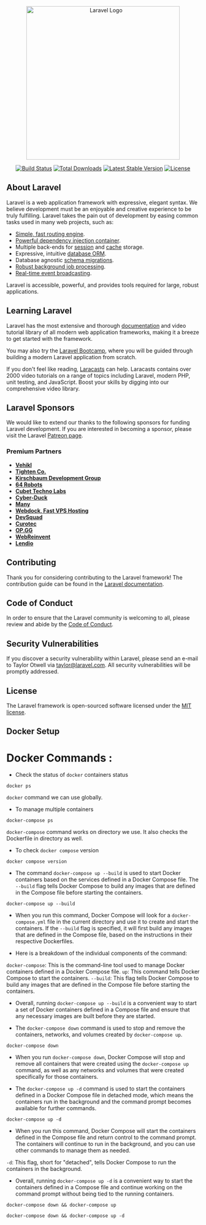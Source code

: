 <p align="center"><a href="https://laravel.com" target="_blank"><img src="https://raw.githubusercontent.com/laravel/art/master/logo-lockup/5%20SVG/2%20CMYK/1%20Full%20Color/laravel-logolockup-cmyk-red.svg" width="400" alt="Laravel Logo"></a></p>

<p align="center">
<a href="https://github.com/laravel/framework/actions"><img src="https://github.com/laravel/framework/workflows/tests/badge.svg" alt="Build Status"></a>
<a href="https://packagist.org/packages/laravel/framework"><img src="https://img.shields.io/packagist/dt/laravel/framework" alt="Total Downloads"></a>
<a href="https://packagist.org/packages/laravel/framework"><img src="https://img.shields.io/packagist/v/laravel/framework" alt="Latest Stable Version"></a>
<a href="https://packagist.org/packages/laravel/framework"><img src="https://img.shields.io/packagist/l/laravel/framework" alt="License"></a>
</p>

## About Laravel

Laravel is a web application framework with expressive, elegant syntax. We believe development must be an enjoyable and creative experience to be truly fulfilling. Laravel takes the pain out of development by easing common tasks used in many web projects, such as:

- [Simple, fast routing engine](https://laravel.com/docs/routing).
- [Powerful dependency injection container](https://laravel.com/docs/container).
- Multiple back-ends for [session](https://laravel.com/docs/session) and [cache](https://laravel.com/docs/cache) storage.
- Expressive, intuitive [database ORM](https://laravel.com/docs/eloquent).
- Database agnostic [schema migrations](https://laravel.com/docs/migrations).
- [Robust background job processing](https://laravel.com/docs/queues).
- [Real-time event broadcasting](https://laravel.com/docs/broadcasting).

Laravel is accessible, powerful, and provides tools required for large, robust applications.

## Learning Laravel

Laravel has the most extensive and thorough [documentation](https://laravel.com/docs) and video tutorial library of all modern web application frameworks, making it a breeze to get started with the framework.

You may also try the [Laravel Bootcamp](https://bootcamp.laravel.com), where you will be guided through building a modern Laravel application from scratch.

If you don't feel like reading, [Laracasts](https://laracasts.com) can help. Laracasts contains over 2000 video tutorials on a range of topics including Laravel, modern PHP, unit testing, and JavaScript. Boost your skills by digging into our comprehensive video library.

## Laravel Sponsors

We would like to extend our thanks to the following sponsors for funding Laravel development. If you are interested in becoming a sponsor, please visit the Laravel [Patreon page](https://patreon.com/taylorotwell).

### Premium Partners

- **[Vehikl](https://vehikl.com/)**
- **[Tighten Co.](https://tighten.co)**
- **[Kirschbaum Development Group](https://kirschbaumdevelopment.com)**
- **[64 Robots](https://64robots.com)**
- **[Cubet Techno Labs](https://cubettech.com)**
- **[Cyber-Duck](https://cyber-duck.co.uk)**
- **[Many](https://www.many.co.uk)**
- **[Webdock, Fast VPS Hosting](https://www.webdock.io/en)**
- **[DevSquad](https://devsquad.com)**
- **[Curotec](https://www.curotec.com/services/technologies/laravel/)**
- **[OP.GG](https://op.gg)**
- **[WebReinvent](https://webreinvent.com/?utm_source=laravel&utm_medium=github&utm_campaign=patreon-sponsors)**
- **[Lendio](https://lendio.com)**

## Contributing

Thank you for considering contributing to the Laravel framework! The contribution guide can be found in the [Laravel documentation](https://laravel.com/docs/contributions).

## Code of Conduct

In order to ensure that the Laravel community is welcoming to all, please review and abide by the [Code of Conduct](https://laravel.com/docs/contributions#code-of-conduct).

## Security Vulnerabilities

If you discover a security vulnerability within Laravel, please send an e-mail to Taylor Otwell via [taylor@laravel.com](mailto:taylor@laravel.com). All security vulnerabilities will be promptly addressed.

## License

The Laravel framework is open-sourced software licensed under the [MIT license](https://opensource.org/licenses/MIT).


## Docker Setup
# Docker Commands : 

- Check the status of `docker` containers status

```
docker ps
```

`docker` command we can use globally.

- To manage multiple containers

```
docker-compose ps
```

`docker-compose` command works on directory we use. It also checks the Dockerfile in directory as well.

- To check `docker compose` version 

```
docker compose version
```

- The command `docker-compose up --build` is used to start Docker containers based on the services defined in a Docker Compose file. The `--build` flag tells Docker Compose to build any images that are defined in the Compose file before starting the containers.

```
docker-compose up --build
```

- When you run this command, Docker Compose will look for a `docker-compose.yml` file in the current directory and use it to create and start the containers. If the `--build` flag is specified, it will first build any images that are defined in the Compose file, based on the instructions in their respective Dockerfiles.

- Here is a breakdown of the individual components of the command:

`docker-compose`: This is the command-line tool used to manage Docker containers defined in a Docker Compose file.
`up`: This command tells Docker Compose to start the containers.
`--build`: This flag tells Docker Compose to build any images that are defined in the Compose file before starting the containers.

- Overall, running `docker-compose up --build` is a convenient way to start a set of Docker containers defined in a Compose file and ensure that any necessary images are built before they are started.

- The `docker-compose down` command is used to stop and remove the containers, networks, and volumes created by `docker-compose up`.

```
docker-compose down
```

- When you run `docker-compose down`, Docker Compose will stop and remove all containers that were created using the `docker-compose up` command, as well as any networks and volumes that were created specifically for those containers.

- The `docker-compose up -d` command is used to start the containers defined in a Docker Compose file in detached mode, which means the containers run in the background and the command prompt becomes available for further commands.

```
docker-compose up -d
```

- When you run this command, Docker Compose will start the containers defined in the Compose file and return control to the command prompt. The containers will continue to run in the background, and you can use other commands to manage them as needed.

`-d`: This flag, short for "detached", tells Docker Compose to run the containers in the background.

- Overall, running `docker-compose up -d` is a convenient way to start the containers defined in a Compose file and continue working on the command prompt without being tied to the running containers.


```
docker-compose down && docker-compose up
```

```
docker-compose down && docker-compose up -d
```
